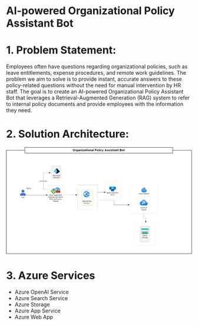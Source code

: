 # AI-powered Organizational Policy Assistant Bot


# 1. Problem Statement:
Employees often have questions regarding organizational policies, such as leave entitlements, expense procedures, and remote work guidelines. The problem we aim to solve is to provide instant, accurate answers to these policy-related questions without the need for manual intervention by HR staff. The goal is to create an AI-powered Organizational Policy Assistant Bot that leverages a Retrieval-Augmented Generation (RAG) system to refer to internal policy documents and provide employees with the information they need.

# 2. Solution Architecture:
![Organizational Policy Assistant Bot: Solution Architecture](images/Organizational-Policy-Assistant-Bot-Solution-Architecture.jpg)

# 3. Azure Services
  - Azure OpenAI Service
  - Azure Search Service
  - Azure Storage
  - Azure App Service
  - Azure Web App
      
